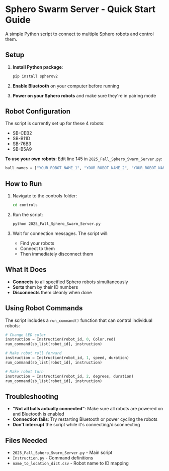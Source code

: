# Sphero Swarm Server - Quick Start Guide

A simple Python script to connect to multiple Sphero robots and control them.

## Setup

1. **Install Python package**:
   ```bash
   pip install spherov2
   ```

2. **Enable Bluetooth** on your computer before running

3. **Power on your Sphero robots** and make sure they're in pairing mode

## Robot Configuration

The script is currently set up for these 4 robots:
- SB-CEB2
- SB-B11D  
- SB-76B3
- SB-B5A9

**To use your own robots**: Edit line 145 in `2025_Fall_Sphero_Swarm_Server.py`:
```python
ball_names = ["YOUR_ROBOT_NAME_1", "YOUR_ROBOT_NAME_2", "YOUR_ROBOT_NAME_3", "YOUR_ROBOT_NAME_4"]
```

## How to Run

1. Navigate to the controls folder:
   ```bash
   cd controls
   ```

2. Run the script:
   ```bash
   python 2025_Fall_Sphero_Swarm_Server.py
   ```

3. Wait for connection messages. The script will:
   - Find your robots
   - Connect to them
   - Then immediately disconnect them

## What It Does

- **Connects** to all specified Sphero robots simultaneously
- **Sorts** them by their ID numbers
- **Disconnects** them cleanly when done

## Using Robot Commands

The script includes a `run_command()` function that can control individual robots:

```python
# Change LED color
instruction = Instruction(robot_id, 0, Color.red)
run_command(sb_list[robot_id], instruction)

# Make robot roll forward
instruction = Instruction(robot_id, 1, speed, duration)
run_command(sb_list[robot_id], instruction)

# Make robot turn
instruction = Instruction(robot_id, 2, degrees, duration)
run_command(sb_list[robot_id], instruction)
```

## Troubleshooting

- **"Not all balls actually connected"**: Make sure all robots are powered on and Bluetooth is enabled
- **Connection fails**: Try restarting Bluetooth or power cycling the robots
- **Don't interrupt** the script while it's connecting/disconnecting

## Files Needed

- `2025_Fall_Sphero_Swarm_Server.py` - Main script
- `Instruction.py` - Command definitions  
- `name_to_location_dict.csv` - Robot name to ID mapping

